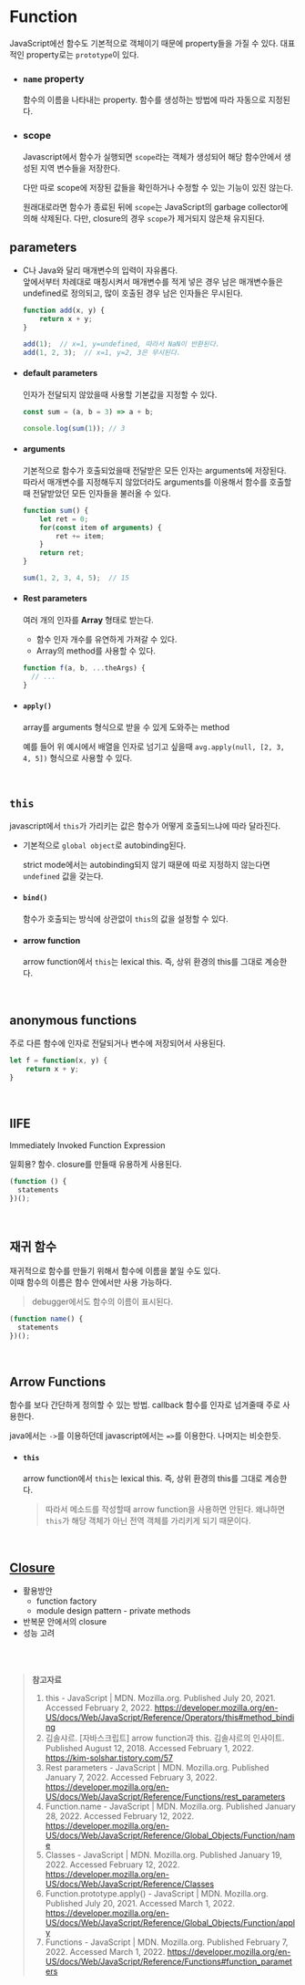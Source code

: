 # Function

JavaScript에선 함수도 기본적으로 객체이기 때문에 property들을 가질 수 있다. 대표적인 property로는 `prototype`이 있다.

* ### `name` property

  함수의 이름을 나타내는 property. 함수를 생성하는 방법에 따라 자동으로 지정된다.
  
* ### scope

  Javascript에서 함수가 실행되면 `scope`라는 객체가 생성되어 해당 함수안에서 생성된 지역 변수들을 저장한다.

  다만 따로 scope에 저장된 값들을 확인하거나 수정할 수 있는 기능이 있진 않는다.

  원래대로라면 함수가 종료된 뒤에 `scope`는 JavaScript의 garbage collector에 의해 삭제된다. 다만, closure의 경우 `scope`가 제거되지 않은채 유지된다.

## parameters

* C나 Java와 달리 매개변수의 입력이 자유롭다.<br/>앞에서부터 차례대로 매칭시켜서 매개변수를 적게 넣은 경우 남은 매개변수들은 undefined로 정의되고, 많이 호출된 경우 남은 인자들은 무시된다.

  ```js
  function add(x, y) {
      return x + y;
  }
  
  add(1);  // x=1, y=undefined, 따라서 NaN이 반환된다.
  add(1, 2, 3);  // x=1, y=2, 3은 무시된다.
  ```
  
* #### default parameters

  인자가 전달되지 않았을때 사용할 기본값을 지정할 수 있다.
  
  ```js
  const sum = (a, b = 3) => a + b;
  
  console.log(sum(1)); // 3
  ```
  
* #### arguments

  기본적으로 함수가 호출되었을때 전달받은 모든 인자는 arguments에 저장된다.<br/>따라서 매개변수를 지정해두지 않았더라도 arguments를 이용해서 함수를 호출할때 전달받았던 모든 인자들을 불러올 수 있다.
  
  ```javascript
  function sum() {
      let ret = 0;
      for(const item of arguments) {
          ret += item;
      }
      return ret;
  }
  
  sum(1, 2, 3, 4, 5);  // 15
  ```
  
* #### Rest parameters

  여러 개의 인자를 **Array** 형태로 받는다.

  * 함수 인자 개수를 유연하게 가져갈 수 있다.
  * Array의 method를 사용할 수 있다.

  ```js
  function f(a, b, ...theArgs) {
    // ...
  }
  ```
  
* #### `apply()`

  array를 arguments 형식으로 받을 수 있게 도와주는 method

  예를 들어 위 예시에서 배열을 인자로 넘기고 싶을때 `avg.apply(null, [2, 3, 4, 5])` 형식으로 사용할 수 있다.

<br>

## `this`

javascript에서 `this`가 가리키는 값은 함수가 어떻게 호출되느냐에 따라 달라진다.

* 기본적으로 `global object`로 autobinding된다.

  strict mode에서는 autobinding되지 않기 때문에 따로 지정하지 않는다면 `undefined` 값을 갖는다.

* #### `bind()`

  함수가 호출되는 방식에 상관없이 `this`의 값을 설정할 수 있다.

* #### arrow function

  arrow function에서 `this`는 lexical this. 즉, 상위 환경의 this를 그대로 계승한다.

<br>

## anonymous functions

주로 다른 함수에 인자로 전달되거나 변수에 저장되어서 사용된다.

```js
let f = function(x, y) {
    return x + y;
}
```

<br>

## **IIFE**

Immediately Invoked Function Expression

일회용? 함수. closure를 만들때 유용하게 사용된다.

```js
(function () {
  statements
})();
```

<br>

## 재귀 함수

재귀적으로 함수를 만들기 위해서 함수에 이름을 붙일 수도 있다.<br/>이때 함수의 이름은 함수 안에서만 사용 가능하다.

> debugger에서도 함수의 이름이 표시된다.

```js
(function name() {
  statements
})();
```

<br>

## Arrow Functions

함수를 보다 간단하게 정의할 수 있는 방법. callback 함수를 인자로 넘겨줄때 주로 사용한다.

java에서는 `->`를 이용하던데 javascript에서는 `=>`를 이용한다. 나머지는 비슷한듯.

* #### `this`

  arrow function에서 `this`는 lexical this. 즉, 상위 환경의 this를 그대로 계승한다.

  > 따라서 메소드를 작성할때 arrow function을 사용하면 안된다. 왜냐하면 `this`가 해당 객체가 아닌 전역 객체를 가리키게 되기 때문이다.

<br>

## [Closure](./closure.md)

* 활용방안
  * function factory
  * module design pattern - private methods
* 반복문 안에서의 closure
* 성능 고려

<br><br>

> **참고자료**
>
> 1. this - JavaScript | MDN. Mozilla.org. Published July 20, 2021. Accessed February 2, 2022. https://developer.mozilla.org/en-US/docs/Web/JavaScript/Reference/Operators/this#method_binding
> 2. 김솔샤르. [자바스크립트] arrow function과 this. 김솔샤르의 인사이트. Published August 12, 2018. Accessed February 1, 2022. https://kim-solshar.tistory.com/57
> 3. Rest parameters - JavaScript | MDN. Mozilla.org. Published January 7, 2022. Accessed February 3, 2022. https://developer.mozilla.org/en-US/docs/Web/JavaScript/Reference/Functions/rest_parameters
> 4. Function.name - JavaScript | MDN. Mozilla.org. Published January 28, 2022. Accessed February 12, 2022. https://developer.mozilla.org/en-US/docs/Web/JavaScript/Reference/Global_Objects/Function/name
> 5. Classes - JavaScript | MDN. Mozilla.org. Published January 19, 2022. Accessed February 12, 2022. https://developer.mozilla.org/en-US/docs/Web/JavaScript/Reference/Classes
> 6. Function.prototype.apply() - JavaScript | MDN. Mozilla.org. Published July 20, 2021. Accessed March 1, 2022. https://developer.mozilla.org/en-US/docs/Web/JavaScript/Reference/Global_Objects/Function/apply
> 7. Functions - JavaScript | MDN. Mozilla.org. Published February 7, 2022. Accessed March 1, 2022. https://developer.mozilla.org/en-US/docs/Web/JavaScript/Reference/Functions#function_parameters